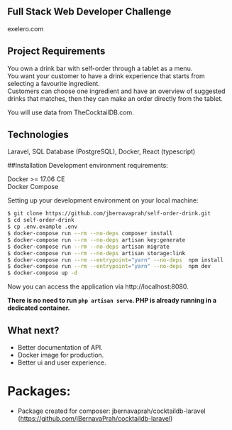 ## Full Stack Web Developer Challenge 
exelero.com

## Project Requirements
You own a drink bar with self-order through a tablet as a menu.  
You want your customer to have a drink experience that starts from
selecting a favourite ingredient.  
Customers can choose one ingredient and have an overview of
suggested drinks that matches, then they can make an order
directly from the tablet.  

You will use data from TheCocktailDB.com.

## Technologies
Laravel, SQL Database (PostgreSQL), Docker, React (typescript)

##Installation
Development environment requirements:

Docker >= 17.06 CE  
Docker Compose

Setting up your development environment on your local machine:  

```bash
$ git clone https://github.com/jbernavaprah/self-order-drink.git  
$ cd self-order-drink
$ cp .env.example .env
$ docker-compose run --rm --no-deps composer install
$ docker-compose run --rm --no-deps artisan key:generate
$ docker-compose run --rm --no-deps artisan migrate
$ docker-compose run --rm --no-deps artisan storage:link
$ docker-compose run --rm --entrypoint="yarn" --no-deps  npm install
$ docker-compose run --rm --entrypoint="yarn" --no-deps  npm dev
$ docker-compose up -d
```

Now you can access the application via http://localhost:8080.

**There is no need to run ```php artisan serve```. PHP is already running in a dedicated container.**

## What next?

- Better documentation of API.
- Docker image for production.
- Better ui and user experience.


# Packages:
- Package created for composer: jbernavaprah/cocktaildb-laravel (https://github.com/jBernavaPrah/cocktaildb-laravel)
